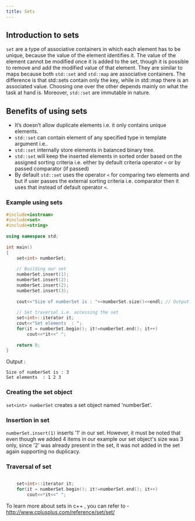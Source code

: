 ```yaml
---
title: Sets
---
```


## Introduction to sets

`set` are a type of associative containers in which each element has to be unique, because the value of the element identifies it. The value of the element cannot be modified once it is added to the set, though it is possible to remove and add the modified value of that element. They are similar to maps because both `std::set` and `std::map` are associative containers. The difference is that std::sets contain only the key, while in std::map there is an associated value. Choosing one over the other depends mainly on what the task at hand is. Moreover, `std::set` are immutable in nature.

## Benefits of using sets

* It’s doesn’t allow duplicate elements i.e. it only contains unique elements.
* `std::set` can contain element of any specified type in template argument i.e..
* `std::set` internally store elements in balanced binary tree.
* `std::set` will keep the inserted elements in sorted order based on the assigned sorting criteria i.e. either by default criteria operator `<` or by passed comparator (if passed)
* By default `std::set` uses the operator `<` for comparing two elements and but if user passes the external sorting criteria i.e. comparator then it uses that instead of default operator `<`.

### Example using sets
```c++
#include<iostream>
#include<set>
#include<string>
 
using namespace std;
 
int main()
{
	set<int> numberSet;
 
	// Building our set
	numberSet.insert(1);
	numberSet.insert(2);
	numberSet.insert(2);
	numberSet.insert(3);
 
	cout<<"Size of numberSet is : "<<numberSet.size()<<endl; // Output should be 3
 
	// Set traversal i.e. accessing the set
	set<int>::iterator it;
	cout<<"Set elements  : ";
	for(it = numberSet.begin(); it!=numberSet.end(); it++)
		cout<<*it<<" ";
 
	return 0;
}
```

Output :
```
Size of numberSet is : 3
Set elements  : 1 2 3 
```

### Creating the set object 

`set<int> numberSet` creates a set object named 'numberSet'.

### Insertion in set

`numberSet.insert(1)` inserts '1' in our set. However, it must be noted that even though we added 4 items in our example our set object's size was 3 only, since '2' was already present in the set, it was not added in the set again supporting no duplicacy.

### Traversal of set

```c++

    set<int>::iterator it;
	for(it = numberSet.begin(); it!=numberSet.end(); it++)
		cout<<*it<<" ";

```

To learn more about sets in c++ , you can refer to - http://www.cplusplus.com/reference/set/set/ 